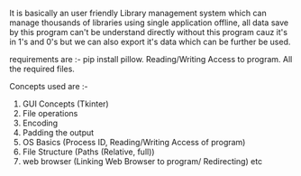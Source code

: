 It is basically an user friendly Library management system which can manage
thousands of libraries using single application offline, all data save by this
program can't be understand directly without this program cauz it's in 1's and
0's but we can also export it's data which can be further be used.


requirements are :-
pip install pillow.
Reading/Writing Access to program.
All the required files.


Concepts used are :-
1) GUI Concepts (Tkinter)
2) File operations
3) Encoding
4) Padding the output
5) OS Basics (Process ID, Reading/Writing Access of program)
6) File Structure (Paths (Relative, full))
7) web browser (Linking Web Browser to program/ Redirecting)
etc

